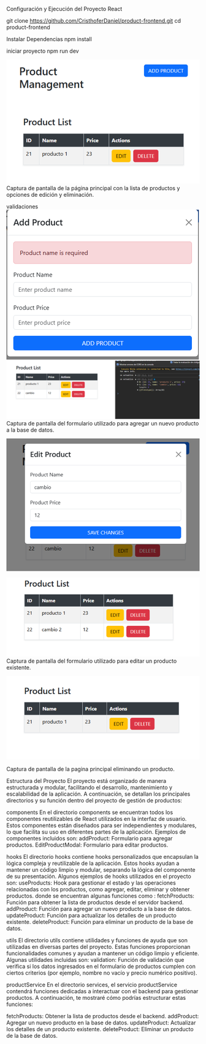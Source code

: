 
Configuración y Ejecución del Proyecto React

git clone https://github.com/CristhoferDaniel/product-frontend.git
cd product-frontend

Instalar Dependencias
npm install

iniciar proyecto
npm run dev

![alt text](image.png)
Captura de pantalla de la página principal con la lista de productos y opciones de edición y eliminación.

validaciones 
![alt text](image-1.png)
![alt text](image-2.png)
Captura de pantalla del formulario utilizado para agregar un nuevo producto a la base de datos.

![alt text](image-3.png)

![alt text](image-4.png)
Captura de pantalla del formulario utilizado para editar un producto existente.

![alt text](image-5.png)

Captura de pantalla de la pagina principal eliminando un producto.


Estructura del Proyecto
El proyecto está organizado de manera estructurada y modular, facilitando el desarrollo, mantenimiento y escalabilidad de la aplicación. A continuación, se detallan los principales directorios y su función dentro del proyecto de gestión de productos:

components
En el directorio components se encuentran todos los componentes reutilizables de React utilizados en la interfaz de usuario. Estos componentes están diseñados para ser independientes y modulares, lo que facilita su uso en diferentes partes de la aplicación. Ejemplos de componentes incluidos son:
addProduct: Formulario para agregar  productos.
EditProductModal:  Formulario para  editar productos.

hooks
El directorio hooks contiene hooks personalizados que encapsulan la lógica compleja y reutilizable de la aplicación. Estos hooks ayudan a mantener un código limpio y modular, separando la lógica del componente de su presentación. Algunos ejemplos de hooks utilizados en el proyecto son:
useProducts: Hook para gestionar el estado y las operaciones relacionadas con los productos, como agregar, editar, eliminar y obtener productos.
donde se encuentran algunas funciones como :
fetchProducts: Función para obtener la lista de productos desde el servidor backend.
addProduct: Función para agregar un nuevo producto a la base de datos.
updateProduct: Función para actualizar los detalles de un producto existente.
deleteProduct: Función para eliminar un producto de la base de datos.

utils
El directorio utils contiene utilidades y funciones de ayuda que son utilizadas en diversas partes del proyecto. Estas funciones proporcionan funcionalidades comunes y ayudan a mantener un código limpio y eficiente. Algunas utilidades incluidas son:
validation: Función de validación que verifica si los datos ingresados en el formulario de productos cumplen con ciertos criterios (por ejemplo, nombre no vacío y precio numérico positivo).


productService
En el directorio services, el servicio productService contendrá funciones dedicadas a interactuar con el backend para gestionar productos. A continuación, te mostraré cómo podrías estructurar estas funciones:

fetchProducts: Obtener la lista de productos desde el backend.
addProduct: Agregar un nuevo producto en la base de datos.
updateProduct: Actualizar los detalles de un producto existente.
deleteProduct: Eliminar un producto de la base de datos.